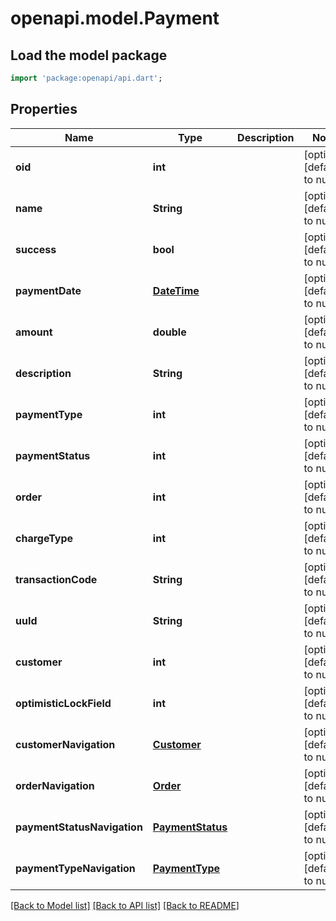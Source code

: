 # openapi.model.Payment

## Load the model package
```dart
import 'package:openapi/api.dart';
```

## Properties
Name | Type | Description | Notes
------------ | ------------- | ------------- | -------------
**oid** | **int** |  | [optional] [default to null]
**name** | **String** |  | [optional] [default to null]
**success** | **bool** |  | [optional] [default to null]
**paymentDate** | [**DateTime**](DateTime.md) |  | [optional] [default to null]
**amount** | **double** |  | [optional] [default to null]
**description** | **String** |  | [optional] [default to null]
**paymentType** | **int** |  | [optional] [default to null]
**paymentStatus** | **int** |  | [optional] [default to null]
**order** | **int** |  | [optional] [default to null]
**chargeType** | **int** |  | [optional] [default to null]
**transactionCode** | **String** |  | [optional] [default to null]
**uuId** | **String** |  | [optional] [default to null]
**customer** | **int** |  | [optional] [default to null]
**optimisticLockField** | **int** |  | [optional] [default to null]
**customerNavigation** | [**Customer**](Customer.md) |  | [optional] [default to null]
**orderNavigation** | [**Order**](Order.md) |  | [optional] [default to null]
**paymentStatusNavigation** | [**PaymentStatus**](PaymentStatus.md) |  | [optional] [default to null]
**paymentTypeNavigation** | [**PaymentType**](PaymentType.md) |  | [optional] [default to null]

[[Back to Model list]](../README.md#documentation-for-models) [[Back to API list]](../README.md#documentation-for-api-endpoints) [[Back to README]](../README.md)


